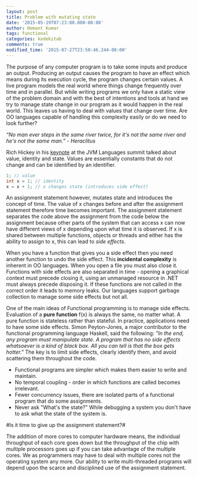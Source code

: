 ```yaml
---
layout: post
title: Problem with mutating state
date: '2015-05-19T07:23:00.000-08:00'
author: Hemant Kumar
tags: functional
categories: kodekitab
comments: true
modified_time: '2015-07-27T23:50:46.244-08:00'
---
```


The purpose of any computer program is to take some inputs and produce an output. Producing an output causes the program to have an effect which means during its execution cycle, the program changes certain values. A live program models the real world where things change frequently over time and in parallel. But while writing programs we only have a static view of the problem domain and with the best of intentions and tools at hand we try to manage state change in our program as it would happen in the real world. This leaves us having to deal with values that change over time. Are OO languages capable of handling this complexity easily or do we need to look further?


*“No man ever steps in the same river twice, for it's not the same river and he's not the same man.” - Heraclitus*

Rich Hickey in his [keynote](http://www.infoq.com/presentations/Are-We-There-Yet-Rich-Hickey) at the JVM Languages summit talked about value, identity and state. Values are essentially constants that do not change and can be identified by an identifier. 

```java
1; // value
int x = 1; // identity
x = x + 1; // x changes state (introduces side effect)
```

An assignment statement however, mutates state and introduces the concept of time. The value of x changes before and after the assignment statement therefore time becomes important. The assignment statement separates the code above the assignment from the code below the assignment because other parts of the system that can access x can now have different views of x depending upon what time it is observed. If x is shared between multiple functions, objects or threads and either has the ability to assign to x, this can lead to *side effects*.

When you have a function that gives you a side effect then you need another function to undo the side effect. This **incidental complexity** is inherent in OO languages. When you open a file you must also close it. Functions with side effects are also separated in time - opening a graphical context must precede closing it, using an unmanaged resource in .NET must always precede disposing it. If these functions are not called in the correct order it leads to memory leaks. Our languages support garbage collection to manage some side effects but not all.


One of the main ideas of Functional programming is to manage side effects. Evaluation of a **pure function** f(x) is always the same, no matter what. A pure function is stateless rather than stateful. In practice, applications need to have some side effects. Simon Peyton-Jones, a major contributor to the functional programming language Haskell, said the following: *"In the end, any program must manipulate state. A program that has no side effects whatsoever is a kind of black box. All you can tell is that the box gets hotter."* The key is to limit side effects, clearly identify them, and avoid scattering them throughout the code.

* Functional programs are simpler which makes them easier to write and maintain.
* No temporal coupling - order in which functions are called becomes irrelevant.
* Fewer concurrency issues, there are isolated parts of a functional program that do some assignments.
* Never ask "What's the state?" While debugging a system you don't have to ask what the state of the system is.

#Is it time to give up the assignment statement?#

The addition of more cores to computer hardware means, the individual throughput of each core goes down but the throughput of the chip with multiple processors goes up if you can take advantage of the multiple cores. We as programmers may have to deal with multiple cores not the operating system any more. Our ability to write multi-threaded programs will depend upon the scarce and disciplined use of the assignment statement.